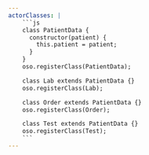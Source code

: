 ```yaml
---
actorClasses: |
    ```js
    class PatientData {
      constructor(patient) {
        this.patient = patient;
      }
    }
    oso.registerClass(PatientData);

    class Lab extends PatientData {}
    oso.registerClass(Lab);

    class Order extends PatientData {}
    oso.registerClass(Order);

    class Test extends PatientData {}
    oso.registerClass(Test);
    ```
---
```

